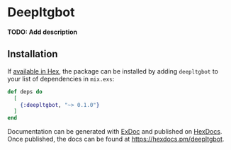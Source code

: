 # Deepltgbot

**TODO: Add description**

## Installation

If [available in Hex](https://hex.pm/docs/publish), the package can be installed
by adding `deepltgbot` to your list of dependencies in `mix.exs`:

```elixir
def deps do
  [
    {:deepltgbot, "~> 0.1.0"}
  ]
end
```

Documentation can be generated with [ExDoc](https://github.com/elixir-lang/ex_doc)
and published on [HexDocs](https://hexdocs.pm). Once published, the docs can
be found at <https://hexdocs.pm/deepltgbot>.

